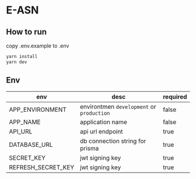 # E-ASN
## How to run
copy .env.example to  .env
```bash
yarn install
yarn dev
```

## Env
|  env | desc  | required  |
| ------------ | ------------ | ------------ |
| APP_ENVIRONMENT  |  environtmen `development` or `production`  | false  |
| APP_NAME  |  application name | false  |
| API_URL  |  api url endpoint | true  |
| DATABASE_URL  |  db connection string for prisma  | true  |
| SECRET_KEY  | jwt signing key  | true  |
| REFRESH_SECRET_KEY  | jwt signing key  | true  |

